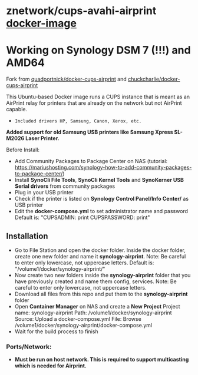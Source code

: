 # znetwork/cups-avahi-airprint [docker-image](https://hub.docker.com/r/znetwork/synology-airprint)

# Working on Synology DSM 7 (!!!) and AMD64

Fork from [quadportnick/docker-cups-airprint](https://github.com/quadportnick/docker-cups-airprint) and [chuckcharlie/docker-cups-airprint](https://github.com/chuckcharlie/docker-cups-airprint)

This Ubuntu-based Docker image runs a CUPS instance that is meant as an AirPrint relay for printers that are already on the network but not AirPrint capable.
* `Included drivers HP, Samsung, Canon, Xerox, etc.`

**Added support for old Samsung USB printers like Samsung Xpress SL-M2026 Laser Printer.**

Before Install:
- Add Community Packages to Package Center on NAS (tutorial: https://mariushosting.com/synology-how-to-add-community-packages-to-package-center/)
- Install **SynoCli File Tools**, **SynoCli Kernel Tools** and **SynoKerner USB Serial drivers** from community packages
- Plug in your USB printer
- Check if the printer is listed on **Synology Control Panel/Info Center/** as USB printer
- Edit the **docker-compose.yml** to set administrator name and password
  Default is: "CUPSADMIN: print CUPSPASSWORD: print"

## Installation
- Go to File Station and open the docker folder. Inside the docker folder, create one new folder and name it **synology-airprint**.
  Note: Be careful to enter only lowercase, not uppercase letters.
  Default is: "/volume1/docker/synology-airprint/"
- Now create two new folders inside the **synology-airprint** folder that you have previously created and name them config, services.
  Note: Be careful to enter only lowercase, not uppercase letters.
- Download all files from this repo and put them to the **synology-airprint** folder
- Open **Container Manager** on NAS and create a **New Project**
  Project name: synology-airprint
  Path: /volume1/docker/synology-airprint
  Source: Upload a docker-compose.yml
  File: Browse /volume1/docker/synology-airprint/docker-compose.yml
- Wait for the build process to finish

### Ports/Network:
* **Must be run on host network. This is required to support multicasting which is needed for Airprint.**
